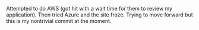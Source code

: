 Attempted to do AWS (got hit with a wait time for them to review my application).
Then tried Azure and the site froze. Trying to move forward but this is my nontrivial
commit at the moment.
